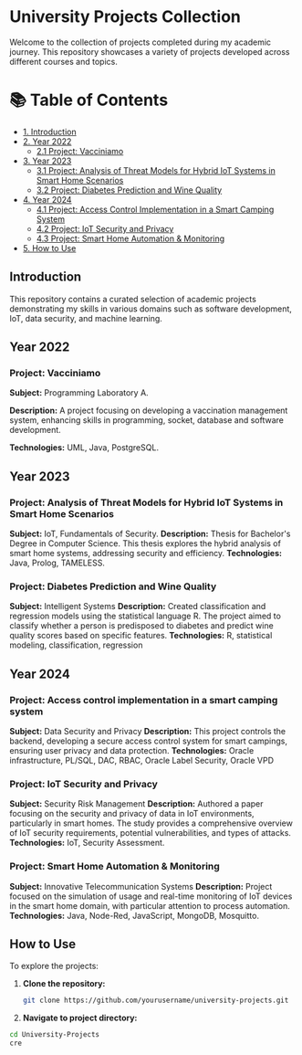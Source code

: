 # University Projects Collection

Welcome to the collection of projects completed during my academic journey. This repository showcases a variety of projects developed across different courses and topics.

# 📚 Table of Contents
- [1. Introduction](#1-introduction)
- [2. Year 2022](#2-year-2022)
  - [2.1 Project: Vacciniamo](#21-project-vacciniamo)
- [3. Year 2023](#3-year-2023)
  - [3.1 Project: Analysis of Threat Models for Hybrid IoT Systems in Smart Home Scenarios](#31-project-analysis-of-threat-models-for-hybrid-iot-systems-in-smart-home-scenarios)
  - [3.2 Project: Diabetes Prediction and Wine Quality](#32-project-diabetes-prediction-and-wine-quality)
- [4. Year 2024](#4-year-2024)
  - [4.1 Project: Access Control Implementation in a Smart Camping System](#41-project-access-control-implementation-in-a-smart-camping-system)
  - [4.2 Project: IoT Security and Privacy](#42-project-iot-security-and-privacy)
  - [4.3 Project: Smart Home Automation & Monitoring](#43-project-smart-home-automation--monitoring)
- [5. How to Use](#5-how-to-use)

## Introduction

This repository contains a curated selection of academic projects demonstrating my skills in various domains such as software development, IoT, data security, and machine learning.

## Year 2022

### Project: Vacciniamo

**Subject:** Programming Laboratory A.

**Description:** A project focusing on developing a vaccination management system, enhancing skills in programming, socket, database and software development.

**Technologies:** UML, Java, PostgreSQL.


## Year 2023
### Project: Analysis of Threat Models for Hybrid IoT Systems in Smart Home Scenarios

**Subject:** IoT, Fundamentals of Security.
**Description:** Thesis for Bachelor's Degree in Computer Science. This thesis explores the hybrid analysis of smart home systems, addressing security and efficiency.
**Technologies:** Java, Prolog, TAMELESS.


### Project: Diabetes Prediction and Wine Quality

**Subject:** Intelligent Systems
**Description:** Created classification and regression models using the statistical language R. The project aimed to classify whether a person is predisposed to diabetes and predict wine quality scores based on specific features.
**Technologies:** R, statistical modeling, classification, regression

## Year 2024

### Project: Access control implementation in a smart camping system

**Subject:** Data Security and Privacy
**Description:** This project controls the backend, developing a secure access control system for smart campings, ensuring user privacy and data protection.
**Technologies:** Oracle infrastructure, PL/SQL, DAC, RBAC, Oracle Label Security, Oracle VPD


### Project: IoT Security and Privacy

**Subject:** Security Risk Management
**Description:** Authored a paper focusing on the security and privacy of data in IoT environments, particularly in smart homes. The study provides a comprehensive overview of IoT security requirements, potential vulnerabilities, and types of attacks.
**Technologies:** IoT, Security Assessment.

### Project: Smart Home Automation & Monitoring
**Subject:** Innovative Telecommunication Systems
**Description:** Project focused on the simulation of usage and real-time monitoring of IoT devices in the smart home domain, with particular attention to process automation.
**Technologies:** Java, Node-Red, JavaScript, MongoDB, Mosquitto.

## How to Use

To explore the projects:

1. **Clone the repository:**
   ```sh
   git clone https://github.com/yourusername/university-projects.git
2. **Navigate to project directory:**
  ```sh
  cd University-Projects
cre
